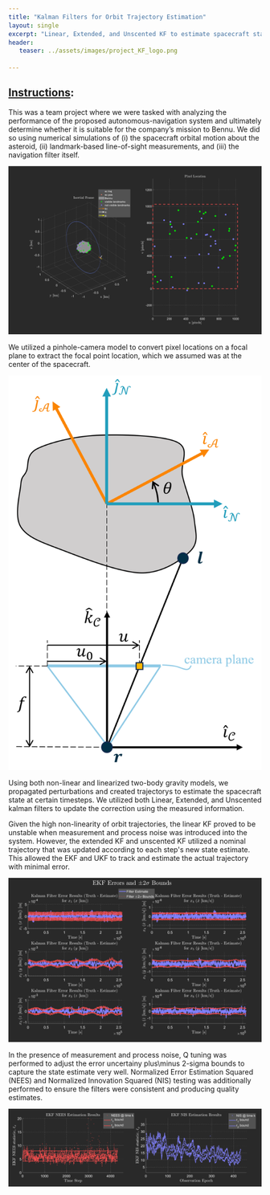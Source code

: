 ```yaml
---
title: "Kalman Filters for Orbit Trajectory Estimation"
layout: single
excerpt: "Linear, Extended, and Unscented KF to estimate spacecraft state in presence of noise"
header:
   teaser: ../assets/images/project_KF_logo.png

---
```


## [Instructions](/assets/pdfs/project_KF_Instructions.pdf):

This was a team project where we were tasked with analyzing the performance of the proposed autonomous-navigation system and ultimately determine whether it is suitable for the company’s mission to Bennu. We did so using numerical simulations of (i) the spacecraft orbital motion about the asteroid, (ii) landmark-based line-of-sight measurements, and (iii) the navigation filter itself.


<img src="/assets/images/project_KF_validate.png" alt= "Visualization Tool for Checking Landmark Visibility.">

We utilized a pinhole-camera model to convert pixel locations on a focal plane to extract the focal point location, which we assumed was at the center of the spacecraft. 

<img src="/assets/images/project_KF_camera.png" alt= "Simplified 2D pinhole camera model to represent measurement model and observation geometry.">

Using both non-linear and linearized two-body gravity models, we propagated perturbations and created trajectorys to estimate the spacecraft state at certain timesteps. We utilized both Linear, Extended, and Unscented kalman filters to update the correction using the measured information. 

Given the high non-linearity of orbit trajectories, the linear KF proved to be unstable when measurement and process noise was introduced into the system. However, the extended KF and unscented KF utilized a nominal trajectory that was updated according to each step's new state estimate. This allowed the EKF and UKF to track and estimate the actual trajectory with minimal error.

<img src="/assets/images/project_KF_errors.png" alt= "EKF estimate errors when estimating Spacecraft state in presence of process and measurement noise.">

In the presence of measurement and process noise, Q tuning was performed to adjust the error uncertainy plus\minus 2-sigma bounds to capture the state estimate very well. Normalized Error Estimation Squared (NEES) and Normalized Innovation Squared (NIS) testing was additionally performed to ensure the filters were consistent and producing quality estimates.

<img src="/assets/images/project_KF_NEESNIS.png" alt= "EKF NEES and NIS results. The jagged bounds of the NIS plot is due to the varying number of measurements (i.e. visible landmarks) as the asteroid rotates and as the Spacecraft orbits.">
